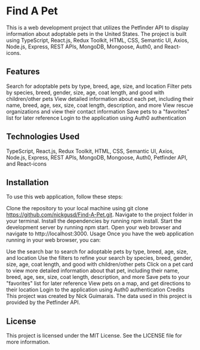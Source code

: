 # Find A Pet

This is a web development project that utilizes the Petfinder API to display information about adoptable pets in the United States. The project is built using TypeScript, React.js, Redux Toolkit, HTML, CSS, Semantic UI, Axios, Node.js, Express, REST APIs, MongoDB, Mongoose, Auth0, and React-icons.

## Features

Search for adoptable pets by type, breed, age, size, and location
Filter pets by species, breed, gender, size, age, coat length, and good with children/other pets
View detailed information about each pet, including their name, breed, age, sex, size, coat length, description, and more
View rescue organizations and view their contact information
Save pets to a "favorites" list for later reference
Login to the application using Auth0 authentication

## Technologies Used

TypeScript,
React.js,
Redux Toolkit,
HTML,
CSS,
Semantic UI,
Axios,
Node.js,
Express,
REST APIs,
MongoDB,
Mongoose,
Auth0,
Petfinder API,
and React-icons

## Installation

To use this web application, follow these steps:

Clone the repository to your local machine using git clone https://github.com/nickgusd/Find-A-Pet.git.
Navigate to the project folder in your terminal.
Install the dependencies by running npm install.
Start the development server by running npm start.
Open your web browser and navigate to http://localhost:3000.
Usage
Once you have the web application running in your web browser, you can:

Use the search bar to search for adoptable pets by type, breed, age, size, and location
Use the filters to refine your search by species, breed, gender, size, age, coat length, and good with children/other pets
Click on a pet card to view more detailed information about that pet, including their name, breed, age, sex, size, coat length, description, and more
Save pets to your "favorites" list for later reference
View pets on a map, and get directions to their location
Login to the application using Auth0 authentication
Credits
This project was created by Nick Guimarais. The data used in this project is provided by the Petfinder API.

## License

This project is licensed under the MIT License. See the LICENSE file for more information.
